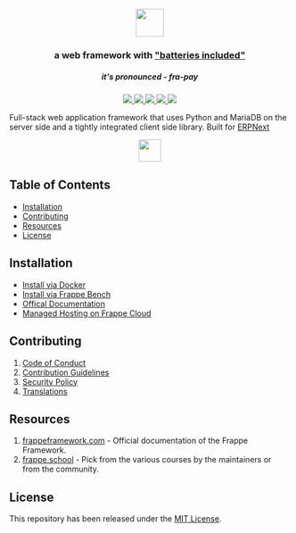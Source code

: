 <div align="center">
    <h1>
        <br>
        <a href="https://frappeframework.com">
            <img src=".github/frappe-framework-logo.svg" height="50">
        </a>
    </h1>
    <h3>
        a web framework with <a href="https://www.youtube.com/watch?v=LOjk3m0wTwg">"batteries included"</a>
    </h3>
    <h5>
        it's pronounced - <em>fra-pay</em>
    </h5>
</div>

<div align="center">
	<a href="https://github.com/frappe/frappe/actions/workflows/server-mariadb-tests.yml">
		<img src="https://github.com/frappe/frappe/actions/workflows/server-mariadb-tests.yml/badge.svg">
	</a>
	<a href="https://github.com/frappe/frappe/actions/workflows/ui-tests.yml">
		<img src="https://github.com/frappe/frappe/actions/workflows/ui-tests.yml/badge.svg?branch=develop">
	</a>
	<a href='https://frappeframework.com/docs'>
		<img src='https://img.shields.io/badge/docs-📖-7575FF.svg?style=flat-square'/>
	</a>
	<a href='https://www.codetriage.com/frappe/frappe'>
		<img src='https://www.codetriage.com/frappe/frappe/badges/users.svg'>
	</a>
	<a href="https://codecov.io/gh/frappe/frappe">
	        <img src="https://codecov.io/gh/frappe/frappe/branch/develop/graph/badge.svg?token=XoTa679hIj&flag=server"/>
	</a>
</div>



Full-stack web application framework that uses Python and MariaDB on the server side and a tightly integrated client side library. Built for [ERPNext](https://erpnext.com)

<div align="center">
	<a href="https://frappecloud.com/deploy?apps=frappe&source=frappe_readme">
		<img src=".github/try-on-f-cloud-button.svg" height="40">
	</a>
</div>

## Table of Contents
* [Installation](#installation)
* [Contributing](#contributing)
* [Resources](#resources)
* [License](#license)

## Installation

* [Install via Docker](https://github.com/frappe/frappe_docker)
* [Install via Frappe Bench](https://github.com/frappe/bench)
* [Offical Documentation](https://frappeframework.com/docs/user/en/installation)
* [Managed Hosting on Frappe Cloud](https://frappecloud.com/deploy?apps=frappe&source=frappe_readme)

## Contributing

1. [Code of Conduct](CODE_OF_CONDUCT.md)
1. [Contribution Guidelines](https://github.com/frappe/erpnext/wiki/Contribution-Guidelines)
1. [Security Policy](SECURITY.md)
1. [Translations](https://translate.erpnext.com)

## Resources

1. [frappeframework.com](https://frappeframework.com) - Official documentation of the Frappe Framework.
1. [frappe.school](https://frappe.school) - Pick from the various courses by the maintainers or from the community.

## License
This repository has been released under the [MIT License](LICENSE).
